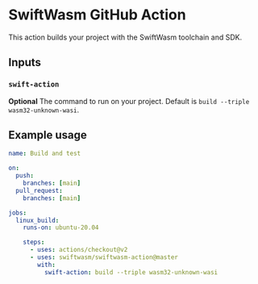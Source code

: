 # SwiftWasm GitHub Action

This action builds your project with the SwiftWasm toolchain and SDK.

## Inputs

### `swift-action`

**Optional** The command to run on your project. Default is `build --triple wasm32-unknown-wasi`.

## Example usage

```yml
name: Build and test

on:
  push:
    branches: [main]
  pull_request:
    branches: [main]

jobs:
  linux_build:
    runs-on: ubuntu-20.04

    steps:
      - uses: actions/checkout@v2
      - uses: swiftwasm/swiftwasm-action@master
        with:
          swift-action: build --triple wasm32-unknown-wasi
```
